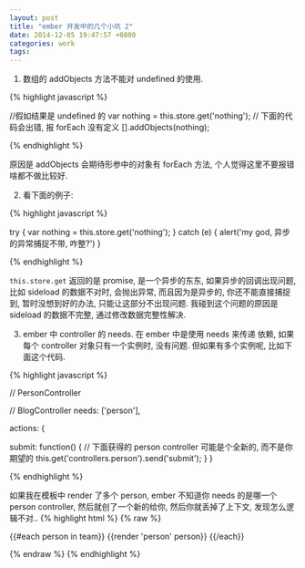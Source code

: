 ```yaml
---
layout: post
title: "ember 开发中的几个小坑 2"
date: 2014-12-05 19:47:57 +0800
categories: work
tags:
---
```


1. 数组的 addObjects 方法不能对 undefined 的使用.

{% highlight javascript %}

//假如结果是 undefined 的
var nothing = this.store.get('nothing');
// 下面的代码会出错, 报 forEach 没有定义 
[].addObjects(nothing); 

{% endhighlight %}

原因是 addObjects 会期待形参中的对象有 forEach 方法, 个人觉得这里不要报错啥都不做比较好.

2. 看下面的例子:

{% highlight javascript %}

try {
  var nothing = this.store.get('nothing');
} catch (e) {
  alert('my god, 异步的异常捕捉不带, 咋整?')
}

{% endhighlight %}

`this.store.get` 返回的是 promise, 是一个异步的东东, 如果异步的回调出现问题, 比如 sideload 的数据不对时,
会抛出异常, 而且因为是异步的, 你还不能直接捕捉到, 暂时没想到好的办法, 只能让这部分不出现问题. 我碰到这个问题的原因是 sideload 的数据不完整,
通过修改数据完整性解决.

3. ember 中 controller 的 needs.
在 ember 中是使用 needs 来传递 依赖, 如果每个 controller 对象只有一个实例时, 没有问题. 但如果有多个实例呢, 比如下面这个代码.

{% highlight javascript %}

// PersonController

// BlogController
needs: ['person'],

actions: {

  submit: function() {
    // 下面获得的 person controller 可能是个全新的, 而不是你期望的
    this.get('controllers.person').send('submit');
  }
}

{% endhighlight %}

如果我在模板中 render 了多个 person, ember 不知道你 needs 的是哪一个 person controller,
然后就创了一个新的给你, 然后你就丢掉了上下文, 发现怎么逻辑不对..
{% highlight html %}
{% raw %}

{{#each person in team}}
  {{render 'person' person}}
{{/each}}

{% endraw %}
{% endhighlight %}